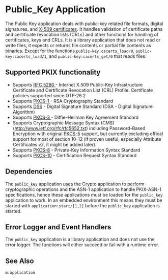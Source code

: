 <!--
%CopyrightBegin%

SPDX-License-Identifier: Apache-2.0

Copyright Ericsson AB 2023-2025. All Rights Reserved.

Licensed under the Apache License, Version 2.0 (the "License");
you may not use this file except in compliance with the License.
You may obtain a copy of the License at

    http://www.apache.org/licenses/LICENSE-2.0

Unless required by applicable law or agreed to in writing, software
distributed under the License is distributed on an "AS IS" BASIS,
WITHOUT WARRANTIES OR CONDITIONS OF ANY KIND, either express or implied.
See the License for the specific language governing permissions and
limitations under the License.

%CopyrightEnd%
-->
# Public_Key Application

The Public Key application deals with public-key related file formats,
digital signatures, and [X-509
certificates](http://www.ietf.org/rfc/rfc5280.txt).  It handles
validation of certificate paths and certificate revocation lists
(CRLs) and other functions for handling of certificates, keys and
CRLs. It is a library application that does not read or write files,
it expects or returns file contents or partial file contents as
binaries. Except for the functions `public-key:cacerts_load/0`,
`public-key:cacerts_load/1`, and `public-key:cacerts_get/0`
that reads files.

## Supported PKIX functionality

- Supports [RFC 5280 ](http://www.ietf.org/rfc/rfc5280.txt)\- Internet X.509
  Public-Key Infrastructure Certificate and Certificate Revocation List (CRL)
  Profile. Certificate policies supported since OTP-26.2
- Supports [PKCS-1 ](http://www.ietf.org/rfc/rfc3447.txt)\- RSA Cryptography
  Standard
- Supports
  [DSS](http://csrc.nist.gov/publications/fips/fips186-3/fips_186-3.pdf) \-
  Digital Signature Standard (DSA - Digital Signature Algorithm)
- Supports
  [PKCS-3 ](https://web.archive.org/web/20170417091930/https://www.emc.com/emc-plus/rsa-labs/standards-initiatives/pkcs-3-diffie-hellman-key-agreement-standar.htm)\-
  Diffie-Hellman Key Agreement Standard
- Supports Cryptographic Message Syntax (CMS) (http://www.ietf.org/rfc/rfc5652.txt) including Password-Based Encryption with original [PKCS-5](http://www.ietf.org/rfc/rfc2898.txt) support,
  but currently excluding offical support for most of section 10-12 (if proven useful, especially Attribute Certificates v2, it might be added later).
- Supports [PKCS-8](http://www.ietf.org/rfc/rfc5208.txt) \- Private-Key
  Information Syntax Standard
- Supports [PKCS-10](http://www.ietf.org/rfc/rfc5967.txt) \- Certification
  Request Syntax Standard

## Dependencies

The `public_key` application uses the Crypto application to perform
cryptographic operations and the ASN-1 application to handle PKIX-ASN-1
specifications, hence these applications must be loaded for the `public_key`
application to work. In an embedded environment this means they must be started
with `application:start/[1,2]` before the `public_key` application is started.

## Error Logger and Event Handlers

The `public_key` application is a library application and does not use the error
logger. The functions will either succeed or fail with a runtime error.

## See Also

`m:application`
